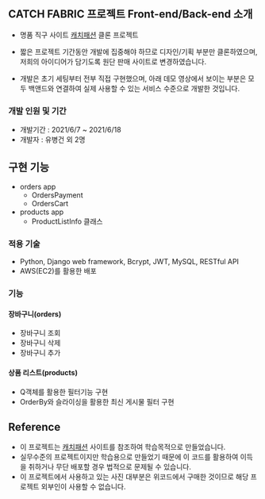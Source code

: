 ## CATCH FABRIC 프로젝트 Front-end/Back-end 소개

- 명품 직구 사이트 [캐치패션](https://www.catchfashion.com/) 클론 프로젝트

- 짧은 프로젝트 기간동안 개발에 집중해야 하므로 디자인/기획 부분만 클론하였으며, 저희의 아이디어가 담기도록 원단 판매 사이트로 변경하였습니다.

- 개발은 초기 세팅부터 전부 직접 구현했으며, 아래 데모 영상에서 보이는 부분은 모두 백앤드와 연결하여 실제 사용할 수 있는 서비스 수준으로 개발한 것입니다.

### 개발 인원 및 기간

- 개발기간 : 2021/6/7 ~ 2021/6/18
- 개발자 : 유병건 외 2명

## 구현 기능
- orders app
  - OrdersPayment
  - OrdersCart
- products app
  - ProductListInfo 클래스 
### 적용 기술
 - Python, Django web framework, Bcrypt, JWT, MySQL, RESTful API
 - AWS(EC2)를 활용한 배포

### 기능
#### 장바구니(orders)
 - 장바구니 조회
 - 장바구니 삭제
 - 장바구니 추가
 
#### 상품 리스트(products)
 - Q객체를 활용한 필터기능 구현
 - OrderBy와 슬라이싱을 활용한 최신 게시물 필터 구현
 
## Reference
- 이 프로젝트는 [캐치패션](https://www.catchfashion.com/) 사이트를 참조하여 학습목적으로 만들었습니다.
- 실무수준의 프로젝트이지만 학습용으로 만들었기 때문에 이 코드를 활용하여 이득을 취하거나 무단 배포할 경우 법적으로 문제될 수 있습니다.
- 이 프로젝트에서 사용하고 있는 사진 대부분은 위코드에서 구매한 것이므로 해당 프로젝트 외부인이 사용할 수 없습니다.
